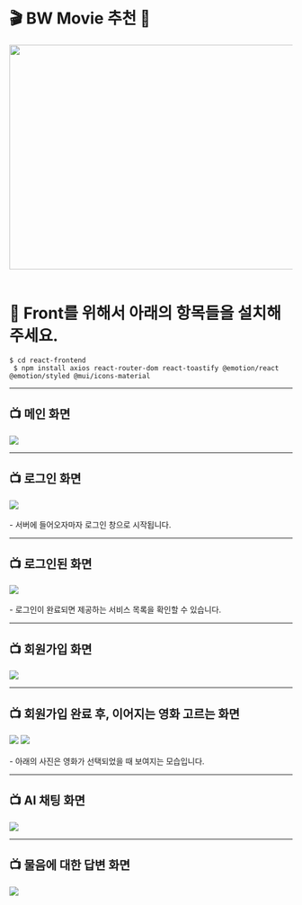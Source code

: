 <h1>🎬 BW Movie 추천 🍿</h1>
<img src="https://github.com/user-attachments/assets/e97b6231-d311-499c-a6d2-d431dcca4418" width="1200" height="400"/>
<br><br>
<h1>👀 Front를 위해서 아래의 항목들을 설치해주세요.</h1>
<code>$ cd react-frontend
 $ npm install axios react-router-dom react-toastify @emotion/react @emotion/styled @mui/icons-material</code>
<hr>
<h2>📺 메인 화면</h2>
<img src="https://github.com/user-attachments/assets/8aff9e9b-5d4d-4f56-9d6c-b459ee27a0d6">
<hr>
<h2>📺 로그인 화면</h2>
<img src="https://github.com/user-attachments/assets/c6fe7d0c-5e23-4c3b-9cc7-056036e37f69">
<br><br>
<il> - 서버에 들어오자마자 로그인 창으로 시작됩니다.</il>
<hr>
<h2>📺 로그인된 화면</h2>
<img src="https://github.com/user-attachments/assets/d14487fd-16ca-4644-a3e9-3b697d5140b4">
<br><br>
<il> - 로그인이 완료되면 제공하는 서비스 목록을 확인할 수 있습니다.</il>
<hr>
<h2>📺 회원가입 화면</h2>
<img src="https://github.com/user-attachments/assets/2f505001-2c18-43af-9c29-90b5d25be80f">
<hr>
<h2>📺 회원가입 완료 후, 이어지는 영화 고르는 화면</h2>
<img src="https://github.com/user-attachments/assets/d7a8b7e9-18ef-4ac2-a16a-6545f52bf572">
<img src="https://github.com/user-attachments/assets/90bd1624-8767-4be9-9829-345078bf88e1">
<br><br>
<il> - 아래의 사진은 영화가 선택되었을 때 보여지는 모습입니다.</il>
<hr>
<h2>📺 AI 채팅 화면</h2>
<img src="https://github.com/user-attachments/assets/91a37cc1-4046-4d9c-99d1-dd749090b193">
<hr>
<h2>📺 물음에 대한 답변 화면</h2>
<img src="https://github.com/user-attachments/assets/8918ad77-0619-4fed-aec4-9fbdc4375b8f">
